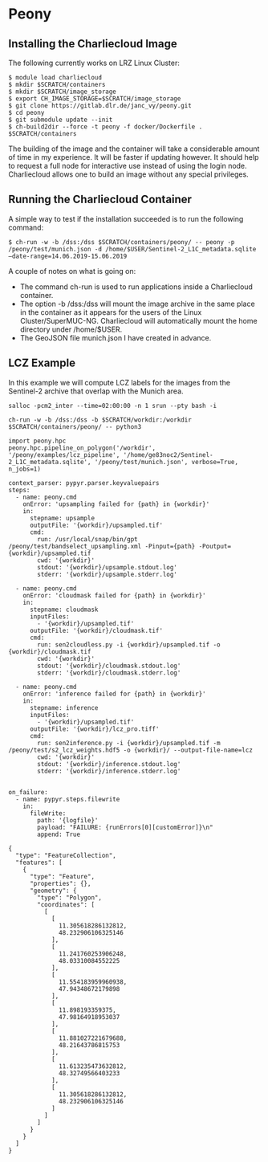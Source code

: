 # Peony

## Installing the Charliecloud Image

The following currently works on LRZ Linux Cluster:

```
$ module load charliecloud
$ mkdir $SCRATCH/containers
$ mkdir $SCRATCH/image_storage
$ export CH_IMAGE_STORAGE=$SCRATCH/image_storage
$ git clone https://gitlab.dlr.de/janc_vy/peony.git
$ cd peony
$ git submodule update --init
$ ch-build2dir --force -t peony -f docker/Dockerfile . $SCRATCH/containers
```

The building of the image and the container will take a considerable amount of time in my experience. It will be faster if updating however. It should help to request a full node for interactive use instead of using the login node.
Charliecloud allows one to build an image without any special privileges.

## Running the Charliecloud Container

A simple way to test if the installation succeeded is to run the following command:

```
$ ch-run -w -b /dss:/dss $SCRATCH/containers/peony/ -- peony -p /peony/test/munich.json -d /home/$USER/Sentinel-2_L1C_metadata.sqlite —date-range=14.06.2019-15.06.2019
```

A couple of notes on what is going on:
  * The command ch-run is used to run applications inside a Charliecloud container.
  * The option -b /dss:/dss will mount the image archive in the same place in the container as it appears for the users of the Linux Cluster/SuperMUC-NG.       Charliecloud will automatically mount the home directory under /home/$USER.
  * The GeoJSON file munich.json I have created in advance.

## LCZ Example

In this example we will compute LCZ labels for the images from the Sentinel-2 archive that overlap with the Munich area.

```
salloc -pcm2_inter --time=02:00:00 -n 1 srun --pty bash -i
```

```
ch-run -w -b /dss:/dss -b $SCRATCH/workdir:/workdir $SCRATCH/containers/peony/ -- python3
```

```
import peony.hpc
peony.hpc.pipeline_on_polygon('/workdir', '/peony/examples/lcz_pipeline', '/home/ge83noc2/Sentinel-2_L1C_metadata.sqlite', '/peony/test/munich.json', verbose=True, n_jobs=1)
```

```
context_parser: pypyr.parser.keyvaluepairs
steps:
  - name: peony.cmd
    onError: 'upsampling failed for {path} in {workdir}'
    in:
      stepname: upsample
      outputFile: '{workdir}/upsampled.tif'
      cmd:
        run: /usr/local/snap/bin/gpt /peony/test/bandselect_upsampling.xml -Pinput={path} -Poutput={workdir}/upsampled.tif
        cwd: '{workdir}'
        stdout: '{workdir}/upsample.stdout.log'
        stderr: '{workdir}/upsample.stderr.log'

  - name: peony.cmd
    onError: 'cloudmask failed for {path} in {workdir}'
    in:
      stepname: cloudmask
      inputFiles:
        - '{workdir}/upsampled.tif'
      outputFile: '{workdir}/cloudmask.tif'
      cmd:
        run: sen2cloudless.py -i {workdir}/upsampled.tif -o {workdir}/cloudmask.tif
        cwd: '{workdir}'
        stdout: '{workdir}/cloudmask.stdout.log'
        stderr: '{workdir}/cloudmask.stderr.log'
    
  - name: peony.cmd
    onError: 'inference failed for {path} in {workdir}'
    in:
      stepname: inference
      inputFiles:
        - '{workdir}/upsampled.tif'
      outputFile: '{workdir}/lcz_pro.tiff'
      cmd:
        run: sen2inference.py -i {workdir}/upsampled.tif -m /peony/test/s2_lcz_weights.hdf5 -o {workdir}/ --output-file-name=lcz
        cwd: '{workdir}'
        stdout: '{workdir}/inference.stdout.log'
        stderr: '{workdir}/inference.stderr.log'


on_failure:
  - name: pypyr.steps.filewrite
    in:
      fileWrite:
        path: '{logfile}'
        payload: "FAILURE: {runErrors[0][customError]}\n"
        append: True
```

```
{
  "type": "FeatureCollection",
  "features": [
    {
      "type": "Feature",
      "properties": {},
      "geometry": {
        "type": "Polygon",
        "coordinates": [
          [
            [
              11.305618286132812,
              48.232906106325146
            ],
            [
              11.241760253906248,
              48.03310084552225
            ],
            [
              11.554183959960938,
              47.94348672179898
            ],
            [
              11.898193359375,
              47.98164918953037
            ],
            [
              11.881027221679688,
              48.21643786815753
            ],
            [
              11.613235473632812,
              48.32749566403233
            ],
            [
              11.305618286132812,
              48.232906106325146
            ]
          ]
        ]
      }
    }
  ]
}
```
